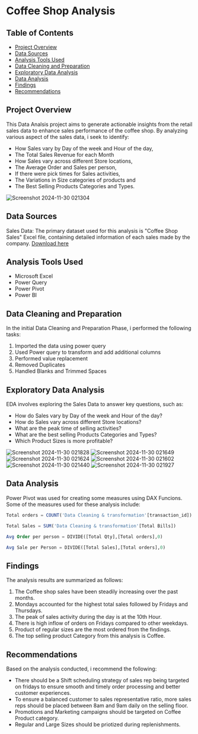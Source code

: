 # Coffee Shop Analysis

## Table of Contents
- [Project Overview](#project-overview)
- [Data Sources](#data-sources)
- [Analysis Tools Used](#analysis-tools-used)
- [Data Cleaning and Preparation](#data-cleaning-and-preparation)
- [Exploratory Data Analysis](#exploratory-data-analysis)
- [Data Analysis](#data-analysis)
- [Findings](#findings)
- [Recommendations](#recommendations)
  
## Project Overview

This Data Analsis project aims to generate actionable insights from the retail sales data to enhance sales performance of the coffee shop.
By analyzing various aspect of the sales data, i seek to identify:
- How Sales vary by Day of the week and Hour of the day,
- The Total Sales Revenue for each Month
- How Sales vary across different Store locations,
- The Average Order and Sales per person,
- If there were pick times for Sales activities,
- The Variations in Size categories of products and
- The Best Selling Products Categories and Types.

![Screenshot 2024-11-30 021304](https://github.com/user-attachments/assets/5cc48924-6284-40c6-bcac-90c5b4296e3a)

## Data Sources
Sales Data: The primary dataset used for this analysis is "Coffee Shop Sales" Excel file, containing detailed information of each sales made by the company. [Download here](https://mavenanalytics.io/data-Playground?order=date_added%2Cdesc&search=coff)

## Analysis Tools Used
- Microsoft Excel
- Power Query
- Power Pivot
- Power BI

## Data Cleaning and Preparation
In the initial Data Cleaning and Preparation Phase, i performed the following tasks:
1. Imported the data using power query
2. Used Power query to transform and add additional columns
3. Performed value replacement
4. Removed Duplicates
5. Handled Blanks and Trimmed Spaces

## Exploratory Data Analysis
EDA involves exploring the Sales Data to answer key questions, such as:
- How do Sales vary by Day of the week and Hour of the day?
- How do Sales vary across different Store locations?
- What are the peak time of selling activities?
- What are the best selling Products Categories and Types?
- Which Product Sizes is more profitable?

![Screenshot 2024-11-30 021828](https://github.com/user-attachments/assets/540bcd33-3fdc-48a5-ba33-ed9123b8668a)
![Screenshot 2024-11-30 021649](https://github.com/user-attachments/assets/2a9148a2-fbc7-4b9f-96e6-c45ab3ce9640)
![Screenshot 2024-11-30 021624](https://github.com/user-attachments/assets/28766736-4707-4d85-a77f-c66b38b29ee2)
![Screenshot 2024-11-30 021602](https://github.com/user-attachments/assets/50196260-2cf2-4649-a542-6a8227095862)
![Screenshot 2024-11-30 021440](https://github.com/user-attachments/assets/21b02add-8190-405f-bc34-906ca29833c2)
![Screenshot 2024-11-30 021927](https://github.com/user-attachments/assets/ed14e657-2407-4793-9bac-a507f5f415eb)


## Data Analysis
Power Pivot was used for creating some measures using DAX Funcions. Some of the measures used for these analysis include:
``` Sql
Total orders = COUNT('Data Cleaning & transformation'[transaction_id])
```
``` Sql
Total Sales = SUM('Data Cleaning & transformation'[Total Bills])
```
``` Sql
Avg Order per person = DIVIDE([Total Qty],[Total orders],0)
```
``` Sql
Avg Sale per Person = DIVIDE([Total Sales],[Total orders],0)
```

## Findings
 The analysis results are summarized as follows:
1. The Coffee shop sales have been steadily increasing over the past months.
2. Mondays accounted for the highest total sales followed by Fridays and Thursdays.
3. The peak of sales activity during the day is at the 10th Hour.
4. There is high inflow of orders on Fridays compared to other weekdays.
5. Product of regular sizes are the most ordered from the findings.
6. The top selling product Category from this analysis is Coffee.

## Recommendations
Based on the analysis conducted, i recommend the following:
- There should be a Shift scheduling strategy of sales rep being targeted on fridays to ensure smooth and timely order processing and better customer experiences.
- To ensure a balanced customer to sales representative ratio, more sales reps should be placed between 8am and 9am daily on the selling floor.
- Promotions and Marketing campaigns should be targeted on Coffee Product category.
- Regular and Large Sizes should be priotized during replenishments.



